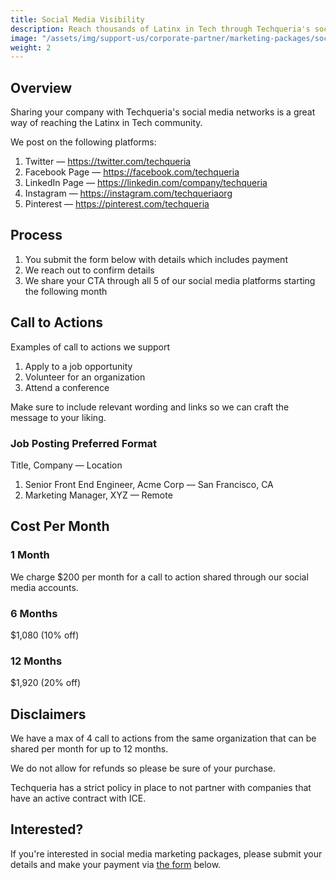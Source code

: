 ```yaml
---
title: Social Media Visibility
description: Reach thousands of Latinx in Tech through Techqueria's social media platforms.
image: "/assets/img/support-us/corporate-partner/marketing-packages/social-media.jpg"
weight: 2
---
```


## Overview

Sharing your company with Techqueria's social media networks is a great way of reaching the Latinx in Tech community.

We post on the following platforms:

1. Twitter — https://twitter.com/techqueria
2. Facebook Page — https://facebook.com/techqueria
3. LinkedIn Page — https://linkedin.com/company/techqueria
4. Instagram — https://instagram.com/techqueriaorg
5. Pinterest — https://pinterest.com/techqueria

## Process

1. You submit the form below with details which includes payment
2. We reach out to confirm details
3. We share your CTA through all 5 of our social media platforms starting the following month

## Call to Actions

Examples of call to actions we support

1. Apply to a job opportunity
2. Volunteer for an organization
3. Attend a conference

Make sure to include relevant wording and links so we can craft the message to your liking.

### Job Posting Preferred Format

Title, Company — Location

1. Senior Front End Engineer, Acme Corp — San Francisco, CA
2. Marketing Manager, XYZ — Remote

## Cost Per Month

### 1 Month

We charge $200 per month for a call to action shared through our social media accounts.

### 6 Months

$1,080 (10% off)

### 12 Months

$1,920 (20% off)

## Disclaimers

We have a max of 4 call to actions from the same organization that can be shared per month for up to 12 months.

We do not allow for refunds so please be sure of your purchase.

Techqueria has a strict policy in place to not partner with companies that have an active contract with ICE.

## Interested?

If you're interested in social media marketing packages, please submit your details and make your payment via <a href="https://techqueria.typeform.com/to/GveLjJ" rel="noopener">the form</a> below.

<div class="typeform-widget" data-url="https://techqueria.typeform.com/to/GveLjJ" data-transparency="50" data-hide-headers=true data-hide-footer=true style="width: 100%; height: 500px;"></div>

<script> (function() { var qs,js,q,s,d=document, gi=d.getElementById, ce=d.createElement, gt=d.getElementsByTagName, id="typef_orm", b="https://embed.typeform.com/"; if(!gi.call(d,id)) { js=ce.call(d,"script"); js.id=id; js.src=b+"embed.js"; q=gt.call(d,"script")[0]; q.parentNode.insertBefore(js,q) } })() </script>